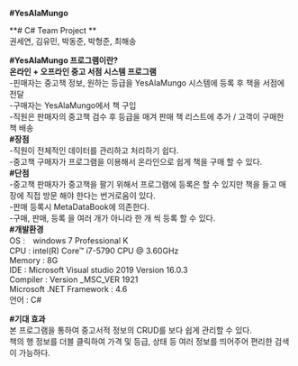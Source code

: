 **#YesAlaMungo**  

**# C# Team Project **  
권세연, 김유민, 박동준, 박형준, 최해송  

**#YesAlaMungo 프로그램이란?**  
**온라인 + 오프라인 중고 서점 시스템 프로그램**      
-핀매자는 중고책 정보, 원하는 등급을 YesAlaMungo 시스템에  등록 후 책을 서점에 전달  
-구매자는 YesAlaMungo에서 책 구입  
-직원은 판매자의 중고책 검수 후 등급을 매겨 판매 책 리스트에 추가 / 고객이 구매한 책 배송      
**#장점**  
-직원이 전체적인 데이터를 관리하고 처리하기 쉽다.  
-중고책 구매자가 프로그램을 이용해서 온라인으로 쉽게 책을 구매 할 수 있다.  
**#단점**  
-중고책 판매자가 중고책을 팔기 위해서 프로그램에 등록은 할 수 있지만 책을 들고 매장에 직접 방문 해야 한다는 번거로움이 있다.  
-판매 등록시 MetaDataBook에 의존한다.  
-구매, 판매, 등록 을 여러 개가 아니라 한 개 씩 등록 할 수 있다.  
**#개발환경**    
OS :　windows 7 Professional K  
CPU : intel(R) Core™ i7-5790 CPU @ 3.60GHz   
Memory : 8G   
IDE : Microsoft Visual studio 2019 Version 16.0.3  
Compiler : Version _MSC_VER 1921  
Microsoft .NET Framework : 4.6  
언어 : C#  

**#기대 효과**    
본 프로그램을 통하여 중고서적 정보의 CRUD를 보다 쉽게 관리할 수 있다.  
책의 행 정보를 더블 클릭하여 가격 및 등급, 상태 등 여러 정보를 띄어주어 편리한 검색이 가능하다.  
